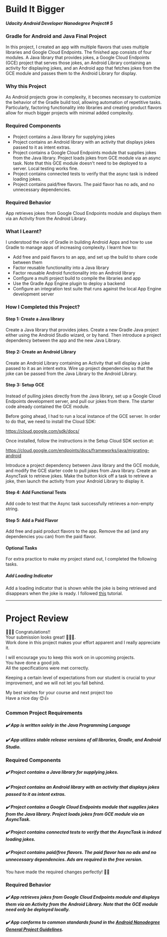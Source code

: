# Build It Bigger
#### _Udacity Android Developer Nanodegree Project# 5_

### Gradle for Android and Java Final Project
In this project, I created an app with multiple flavors that uses multiple libraries and Google Cloud Endpoints. The finished app consists of four modules. A Java library that provides jokes, a Google Cloud Endpoints (GCE) project that serves those jokes, an Android Library containing an activity for displaying jokes, and an Android app that fetches jokes from the GCE module and passes them to the Android Library for display.

### Why this Project
As Android projects grow in complexity, it becomes necessary to customize the behavior of the Gradle build tool, allowing automation of repetitive tasks. Particularly, factoring functionality into libraries and creating product flavors allow for much bigger projects with minimal added complexity.

### Required Components
- Project contains a Java library for supplying jokes
- Project contains an Android library with an activity that displays jokes passed to it as intent extras.
- Project contains a Google Cloud Endpoints module that supplies jokes from the Java library. Project loads jokes from GCE module via an async task. Note that this GCE module doesn't need to be deployed to a server. Local testing works fine.
- Project contains connected tests to verify that the async task is indeed loading jokes.
- Project contains paid/free flavors. The paid flavor has no ads, and no unnecessary dependencies.

### Required Behavior
App retrieves jokes from Google Cloud Endpoints module and displays them via an Activity from the Android Library.

### What I Learnt?
I understood the role of Gradle in building Android Apps and how to use Gradle to manage apps of increasing complexity. I learnt how to:

- Add free and paid flavors to an app, and set up the build to share code between them
- Factor reusable functionality into a Java library
- Factor reusable Android functionality into an Android library
- Configure a multi project build to compile the libraries and app
- Use the Gradle App Engine plugin to deploy a backend
- Configure an integration test suite that runs against the local App Engine development server

### How I Completed this Project?

#### Step 1: Create a Java library
Create a Java library that provides jokes. Create a new Gradle Java project either using the Android Studio wizard, or by hand. Then introduce a project dependency between the app and the new Java Library.

#### Step 2: Create an Android Library
Create an Android Library containing an Activity that will display a joke passed to it as an intent extra. Wire up project dependencies so that the joke can be passed from the Java Library to the Android Library.

#### Step 3: Setup GCE
Instead of pulling jokes directly from the Java library, set up a Google Cloud Endpoints development server, and pull our jokes from there. The starter code already contained the GCE module.

Before going ahead, I had to run a local instance of the GCE server. In order to do that, we need to install the Cloud SDK:

https://cloud.google.com/sdk/docs/

Once installed, follow the instructions in the Setup Cloud SDK section at:

https://cloud.google.com/endpoints/docs/frameworks/java/migrating-android

Introduce a project dependency between Java library and the GCE module, and modify the GCE starter code to pull jokes from Java library. Create an AsyncTask to retrieve jokes. Make the button kick off a task to retrieve a joke, then launch the activity from your Android Library to display it.

#### Step 4: Add Functional Tests
Add code to test that the Async task successfully retrieves a non-empty string.

#### Step 5: Add a Paid Flavor
Add free and paid product flavors to the app. Remove the ad (and any dependencies you can) from the paid flavor.

#### Optional Tasks
For extra practice to make my project stand out, I completed the following tasks.

##### Add Loading Indicator
Add a loading indicator that is shown while the joke is being retrieved and disappears when the joke is ready. I followed [this](http://www.tutorialspoint.com/android/android_loading_spinner.htm) tutorial.

---

# Project Review

🎉🎉🎉 Congratulations!!   
Your submission looks great! 👏👏👏.  
Work done in this project makes your effort apparent and I really appreciate it.

I will encourage you to keep this work on in upcoming projects.  
You have done a good job.  
All the specifications were met correctly.

Keeping a certain level of expectations from our student is crucial to your improvement, and we will not let you fall behind.

My best wishes for your course and next project too  
Have a nice day 😊👍


### Common Project Requirements

##### :heavy_check_mark: App is written solely in the Java Programming Language

##### :heavy_check_mark: App utilizes stable release versions of all libraries, Gradle, and Android Studio.

### Required Components
##### :heavy_check_mark: Project contains a Java library for supplying jokes.

##### :heavy_check_mark: Project contains an Android library with an activity that displays jokes passed to it as intent extras.

##### :heavy_check_mark: Project contains a Google Cloud Endpoints module that supplies jokes from the Java library. Project loads jokes from GCE module via an AsyncTask.

##### :heavy_check_mark: Project contains connected tests to verify that the AsyncTask is indeed loading jokes.

##### :heavy_check_mark: Project contains paid/free flavors. The paid flavor has no ads and no unnecessary dependencies.    Ads are required in the free version.

You have made the required changes perfectly! 👏👏


### Required Behavior
##### :heavy_check_mark: App retrieves jokes from Google Cloud Endpoints module and displays them via an Activity from the Android Library. Note that the GCE module need only be deployed locally.

##### :heavy_check_mark: App conforms to common standards found in the [Android Nanodegree General Project Guidelines](http://udacity.github.io/android-nanodegree-guidelines/core.html).
